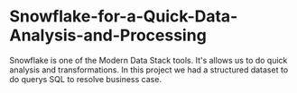 # Snowflake-for-a-Quick-Data-Analysis-and-Processing
Snowflake is one of the Modern Data Stack tools. It's allows us to do quick analysis and transformations. In this project we had a structured dataset to do querys SQL to resolve business case.

